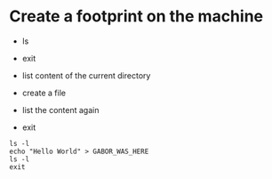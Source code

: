 # Create a footprint on the machine


* ls
* exit


* list content of the current directory
* create a file
* list the content again
* exit

```
ls -l
echo "Hello World" > GABOR_WAS_HERE
ls -l
exit
```


